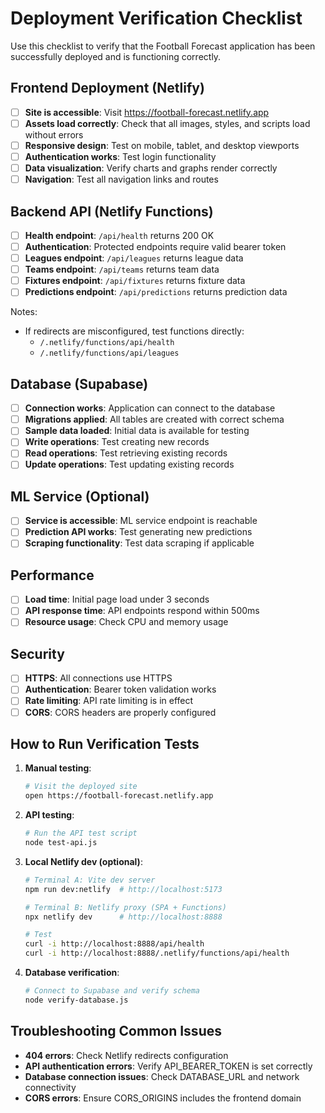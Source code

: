 # Deployment Verification Checklist

Use this checklist to verify that the Football Forecast application has been successfully deployed and is functioning correctly.

## Frontend Deployment (Netlify)

- [ ] **Site is accessible**: Visit https://football-forecast.netlify.app
- [ ] **Assets load correctly**: Check that all images, styles, and scripts load without errors
- [ ] **Responsive design**: Test on mobile, tablet, and desktop viewports
- [ ] **Authentication works**: Test login functionality
- [ ] **Data visualization**: Verify charts and graphs render correctly
- [ ] **Navigation**: Test all navigation links and routes

## Backend API (Netlify Functions)

- [ ] **Health endpoint**: `/api/health` returns 200 OK
- [ ] **Authentication**: Protected endpoints require valid bearer token
- [ ] **Leagues endpoint**: `/api/leagues` returns league data
- [ ] **Teams endpoint**: `/api/teams` returns team data
- [ ] **Fixtures endpoint**: `/api/fixtures` returns fixture data
- [ ] **Predictions endpoint**: `/api/predictions` returns prediction data

Notes:
- If redirects are misconfigured, test functions directly:
  - `/.netlify/functions/api/health`
  - `/.netlify/functions/api/leagues`

## Database (Supabase)

- [ ] **Connection works**: Application can connect to the database
- [ ] **Migrations applied**: All tables are created with correct schema
- [ ] **Sample data loaded**: Initial data is available for testing
- [ ] **Write operations**: Test creating new records
- [ ] **Read operations**: Test retrieving existing records
- [ ] **Update operations**: Test updating existing records

## ML Service (Optional)

- [ ] **Service is accessible**: ML service endpoint is reachable
- [ ] **Prediction API works**: Test generating new predictions
- [ ] **Scraping functionality**: Test data scraping if applicable

## Performance

- [ ] **Load time**: Initial page load under 3 seconds
- [ ] **API response time**: API endpoints respond within 500ms
- [ ] **Resource usage**: Check CPU and memory usage

## Security

- [ ] **HTTPS**: All connections use HTTPS
- [ ] **Authentication**: Bearer token validation works
- [ ] **Rate limiting**: API rate limiting is in effect
- [ ] **CORS**: CORS headers are properly configured

## How to Run Verification Tests

1. **Manual testing**:
   ```bash
   # Visit the deployed site
   open https://football-forecast.netlify.app
   ```

2. **API testing**:
   ```bash
   # Run the API test script
   node test-api.js
   ```

3. **Local Netlify dev (optional)**:
   ```bash
   # Terminal A: Vite dev server
   npm run dev:netlify  # http://localhost:5173

   # Terminal B: Netlify proxy (SPA + Functions)
   npx netlify dev      # http://localhost:8888

   # Test
   curl -i http://localhost:8888/api/health
   curl -i http://localhost:8888/.netlify/functions/api/health
   ```

4. **Database verification**:
   ```bash
   # Connect to Supabase and verify schema
   node verify-database.js
   ```

## Troubleshooting Common Issues

- **404 errors**: Check Netlify redirects configuration
- **API authentication errors**: Verify API_BEARER_TOKEN is set correctly
- **Database connection issues**: Check DATABASE_URL and network connectivity
- **CORS errors**: Ensure CORS_ORIGINS includes the frontend domain
